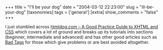 +++
title = "I'll be your dog"
date = "2004-03-12 22:23:00"
slug = "ill-be-your-dog"
[taxonomies]
tags = ['general']
[extra]
show_comments = "false"
+++

I just stumbled across [htmldog.com – A Good Practice Guide to XHTML and CSS](http://www.htmldog.com/) which covers a lot of ground and breaks up its tutorials into sections (beginner, intermediate and advanced) and has other good articles such as [Bad Tags](http://www.htmldog.com/guides/htmlintermediate/badtags/) for those which give problems or are best avoided altogether.
